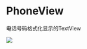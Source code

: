 PhoneView
=========

电话号码格式化显示的TextView

<img src='https://github.com/oszc/PhoneView/tree/master/phoneview/src/main/res/drawable-hdpi/phoneview.png'/>

